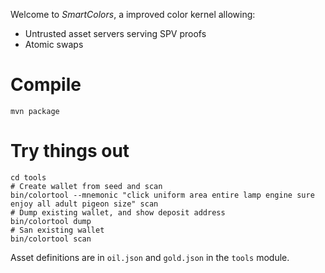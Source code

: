 Welcome to _SmartColors_, a improved color kernel allowing:

* Untrusted asset servers serving SPV proofs
* Atomic swaps

# Compile

`mvn package`

# Try things out

```
cd tools
# Create wallet from seed and scan
bin/colortool --mnemonic "click uniform area entire lamp engine sure enjoy all adult pigeon size" scan
# Dump existing wallet, and show deposit address
bin/colortool dump
# San existing wallet
bin/colortool scan
```

Asset definitions are in `oil.json` and `gold.json` in the `tools` module.